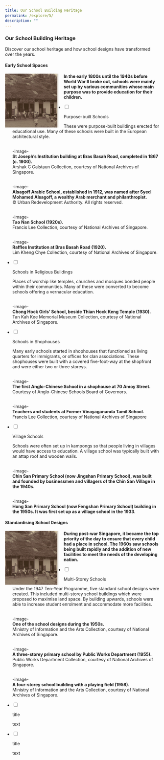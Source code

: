 ```yaml
---
title: Our School Building Heritage
permalink: /explore/5/
description: ""
---
```

### **Our School Building Heritage**
Discover our school heritage and how school designs have transformed over the years.

#### **Early School Spaces**

<img src="/images/schbuildingheritage.png" style="width:35%;margin-right:15px;" align = "left">
<b>In the early 1800s until the 1940s before World War II broke out, schools were mainly set up by various communities whose main purpose was to provide education for their children.</b>

<ul class="jekyllcodex_accordion">  
  
<li>  
  
<input type="checkbox" id="accordion1">  
  
<label for="accordion1">Purpose-built Schools</label>  
  
<div>  
  
<p>
These were purpose-built buildings erected for educational use. Many of these schools were built in the European architectural style.<br><br>
	
-image-<br>
<b>St Joseph’s Institution building at Bras Basah Road, completed in 1867 (c. 1900).</b><br>Arshak C Galstaun Collection, courtesy of National Archives of Singapore.<br><br>
	
-image-<br>
<b>Alsagoff Arabic School, established in 1912, was named after Syed Mohamed Alsagoff, a wealthy Arab merchant and philanthropist.</b><br>© Urban Redevelopment Authority. All rights reserved.<br><br>
	
-image-<br>
<b>Tao Nan School (1920s).</b><br>Francis Lee Collection, courtesy of National Archives of Singapore.<br><br>
	
-image-<br>
<b>Raffles Institution at Bras Basah Road (1920).</b><br>Lim Kheng Chye Collection, courtesy of National Archives of Singapore.

</p>  
  
</div>  
  
</li>  
<li>  
  
<input type="checkbox" id="accordion2">  
  
<label for="accordion2">Schools in Religious Buildings</label>  
  
<div>  
  
<p>
Places of worship like temples, churches and mosques bonded people within their communities. Many of these were converted to become schools offering a vernacular education.<br><br>

-image-<br>
<b>Chong Hock Girls’ School, beside Thian Hock Keng Temple (1930).</b><br>Tan Kah Kee Memorial Museum Collection, courtesy of National Archives of Singapore.
	
</p>  
  
</div>  
  
</li>  
  
<li>  
  
<input type="checkbox" id="accordion3">  
  
<label for="accordion3">Schools in Shophouses</label>  
  
<div>  
  
<p>
Many early schools started in shophouses that functioned as living quarters for immigrants, or offices for clan associations. These shophouses were built with a covered five-foot-way at the shopfront and were either two or three storeys.<br><br>
	
-image-<br>	
<b>The first Anglo-Chinese School in a shophouse at 70 Amoy Street.</b><br>Courtesy of Anglo-Chinese Schools Board of Governors.<br><br>
	
-image-<br>
<b>Teachers and students at Former Vinayagananda Tamil School.</b><br>
Francis Lee Collection, courtesy of National Archives of Singapore
  
</p>  
  
</div>  
  
</li>  
	
<li>  
  
<input type="checkbox" id="accordion4">  
  
<label for="accordion4">Village Schools</label>  
  
<div>  
  
<p>
Schools were often set up in kampongs so that people living in villages would have access to education. A village school was typically built with an attap roof and wooden walls.<br><br>
	
-image-<br>	
<b>Chin San Primary School (now Jingshan Primary School), was built and founded by businessmen and villagers of the Chin San Village in the 1940s.</b><br><br>
	
-image-<br>
<b>Hong San Primary School (now Fengshan Primary School) building in the 1950s. It was first set up as a village school in the 1933.</b>

</p>  
  
</div>  
  
</li>  	
  
</ul>

#### **Standardising School Designs**

<img src="/images/schbuildingheritage.png" style="width:35%;margin-right:15px;" align = "left">

<b>During post-war Singapore, it became the top priority of the day to ensure that every child had a place in school. The 1960s saw schools being built rapidly and the addition of new facilities to meet the needs of the developing nation.</b>

<ul class="jekyllcodex_accordion">  
  
<li>  
  
<input type="checkbox" id="accordion5">  
  
<label for="accordion5">Multi-Storey Schools</label>  
  
<div>  
  
<p>
Under the 1947 Ten-Year Programme, five standard school designs were created. This included multi-storey school buildings which were proposed to maximise land space. By building upwards, schools were able to increase student enrolment and accommodate more facilities.<br><br>

-image-<br>
<b>One of the school designs during the 1950s.</b><br>Ministry of Information and the Arts Collection, courtesy of National Archives of Singapore.<br><br>

-image-<br>
<b>A three-storey primary school by Public Works Department (1955).</b><br>Public Works Department Collection, courtesy of National Archives of Singapore.<br><br>

-image-<br>
<b>A four-storey school building with a playing field (1958).</b><br>
Ministry of Information and the Arts Collection, courtesy of National Archives of Singapore.
	


</p>  
  
</div>  
  
</li>  
<li>  
  
<input type="checkbox" id="accordion6">  
  
<label for="accordion6">title</label>  
  
<div>  
  
<p>
text
</p>  
  
</div>  
  
</li>  
  
<li>  
  
<input type="checkbox" id="accordion7">  
  
<label for="accordion7">title</label>  
  
<div>  
  
<p>
text	
  
</p>  
  
</div>  
  
</li>  
  
</ul>